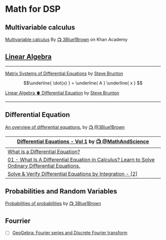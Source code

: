 # Math for DSP

## Multivariable calculus

[Multivariable calculus](https://www.khanacademy.org/math/multivariable-calculus) By [:tv: 3Blue1Brown](https://www.youtube.com/@3blue1brown) on Khan Academy

## [Linear Algebra](linear-algebra)

---

[Matrix Systems of Differential Equations](https://youtu.be/Vtijyyo5fKI)  by [Steve Brunton](https://www.youtube.com/@Eigensteve)

```math
\underline{ \dot{x} } = \underline{ A } \underline{ x }

```

[Linear Algebra :anatomical_heart: Differential Equation](https://youtu.be/Vtijyyo5fKI?t=867)  by [Steve Brunton](https://www.youtube.com/@Eigensteve)

---

## Differential Equation

[An overview of differential equations.](https://www.youtube.com/playlist?list=PLZHQObOWTQDNPOjrT6KVlfJuKtYTftqH6) by [:tv: @3Blue1Brown](https://www.youtube.com/@3blue1brown)

| [Differential Equations - Vol 1](https://www.youtube.com/playlist?list=PLnVYEpTNGNtV8Rt8WebZ6exvjjkcsAnXc) by [:tv: @MathAndScience](https://www.youtube.com/@MathAndScience) |
|-|
| [What is a Differential Equation?](https://www.youtube.com/watch?v=PdY_LZBZ6kI) |
| [01 - What Is A Differential Equation in Calculus? Learn to Solve Ordinary Differential Equations.](https://youtu.be/K80YEHQpx9g) |
| [Solve & Verify Differential Equations by Integration - \[2\]](https://www.youtube.com/watch?v=tPRSxkdUvZg) |




## Probabilities and Random Variables

[Probabilities of probabilities](https://www.youtube.com/playlist?list=PLZHQObOWTQDOjmo3Y6ADm0ScWAlEXf-fp) by [:tv: 3Blue1Brown](https://www.youtube.com/@3blue1brown)

## Fourrier



- [ ] [GeoGebra: Fourier series and Discrete Fourier transform](https://www.geogebra.org/m/t9uspumz)
